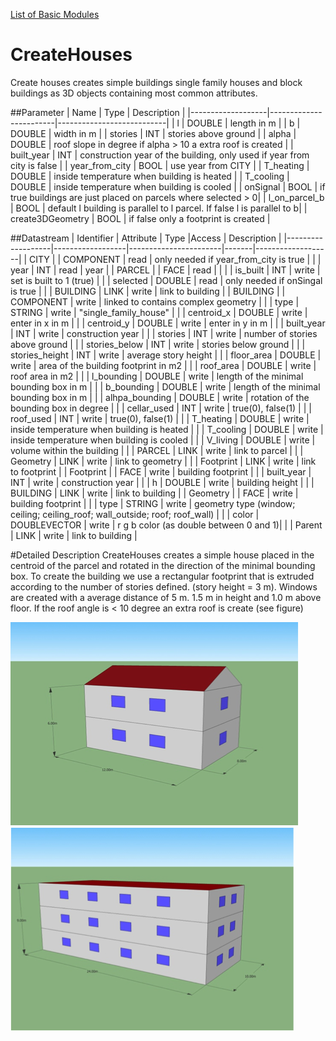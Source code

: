 [List of Basic Modules](List_of_Basic_Modules.md)

# CreateHouses

Create houses creates simple buildings single family houses and block buildings as 3D objects containing most common attributes.

##Parameter
|        Name       |          Type          |       Description         | 
|-------------------|------------------------|---------------------------|
| l   | DOUBLE | length in m        |
| b   | DOUBLE | width in m        |
| stories   | INT | stories above ground      |
| alpha   | DOUBLE | roof slope in degree if alpha > 10 a extra roof is created |
| built_year   | INT | construction year of the building, only used if year from city is false |
| year_from_city   | BOOL | use year from CITY |
| T_heating   | DOUBLE | inside temperature when building is heated |
| T_cooling   | DOUBLE | inside temperature when building is cooled |
| onSignal   | BOOL | if true buildings are just placed on parcels where selected > 0|
| l_on_parcel_b   | BOOL | default l building is parallel to l parcel. If false l is parallel to b|
| create3DGeometry   | BOOL | if false only a footprint is created |

##Datastream
|     Identifier    |     Attribute    |      Type             |Access |    Description    |
|-------------------|------------------|-----------------------|-------|-------------------|
| CITY 				|                  | COMPONENT   | read  | only needed if year_from_city is true |
|                   | year  | INT | read | year |
| PARCEL 			|   | FACE   | read  | |
|                   | is_built  | INT | write | set is built to 1 (true) |
|                   | selected  | DOUBLE | read | only needed if onSingal is true |
|                   | BUILDING  | LINK | write |  link to building |
| BUILDING 			|   | COMPONENT   | write  | linked to contains complex geometry |
|                   | type  | STRING | write | "single_family_house" |
|                   | centroid_x  | DOUBLE | write | enter in x in m |
|                   | centroid_y  | DOUBLE | write | enter in y in m |
|                   | built_year  | INT | write | construction year |
|                   | stories  | INT | write | number of stories above ground |
|                   | stories_below  | INT | write | stories below ground |
|                   | stories_height  | INT | write | average story height |
|                   | floor_area  | DOUBLE | write | area of the building footprint in m2 |
|                   | roof_area  | DOUBLE | write | roof area in m2 |
|                   | l_bounding  | DOUBLE | write | length of the minimal bounding box in m |
|                   | b_bounding  | DOUBLE | write | length of the minimal bounding box in m |
|                   | alhpa_bounding  | DOUBLE | write | rotation of the bounding box in degree |
|                   | cellar_used  | INT | write |  true(0), false(1)  |
|                   | roof_used  | INT | write |  true(0), false(1)  |
|                   | T_heating  | DOUBLE | write |  inside temperature when building is heated |
|                   | T_cooling  | DOUBLE | write |  inside temperature when building is cooled |
|                   | V_living  | DOUBLE | write |  volume within the building |
|                   | PARCEL  | LINK | write |  link to parcel |
|                   | Geometry  | LINK | write |  link to geometry |
|                   | Footprint  | LINK | write |  link to footprint |
| Footprint 		|   | FACE   | write  | building footprint |
|                   | built_year  | INT | write | construction year |
|                   | h  | DOUBLE | write | building height |
|                   | BUILDING  | LINK | write | link to building |
| Geometry 			|   | FACE   | write  | building footprint |
|                   | type  | STRING | write | geometry type (window; ceiling; ceiling_roof; wall_outside; roof; roof_wall) |
|                   | color | DOUBLEVECTOR | write | r g b color (as double between 0 and 1)|
|                   | Parent | LINK | write | link to building |

#Detailed Description
CreateHouses creates a simple house placed in the centroid of the parcel and rotated in the direction of the minimal bounding box. To create the building we use a 
rectangular footprint that is extruded according to the number of stories defined. (story height = 3 m). Windows are created with a average distance of 5 m. 1.5 m in height and 1.0 m above floor. If the roof angle is < 10 degree an extra roof is create (see figure)

![](images/single_house.png) ![](images/block_house.png)
